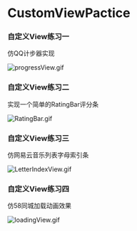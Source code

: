 # CustomViewPactice

### 自定义View练习一

仿QQ计步器实现

![progressView.gif](http://upload-images.jianshu.io/upload_images/4029874-66894aeec48a9687.gif?imageMogr2/auto-orient/strip)


### 自定义View练习二

实现一个简单的RatingBar评分条

![RatingBar.gif](http://upload-images.jianshu.io/upload_images/4029874-06922f64877d3dad.gif?imageMogr2/auto-orient/strip)

### 自定义View练习三

仿网易云音乐列表字母索引条

![LetterIndexView.gif](http://upload-images.jianshu.io/upload_images/4029874-127193a2b0cffcf4.gif?imageMogr2/auto-orient/strip)

### 自定义View练习四

仿58同城加载动画效果

![loadingView.gif](http://upload-images.jianshu.io/upload_images/4029874-cf153bb995afae08.gif?imageMogr2/auto-orient/strip)
